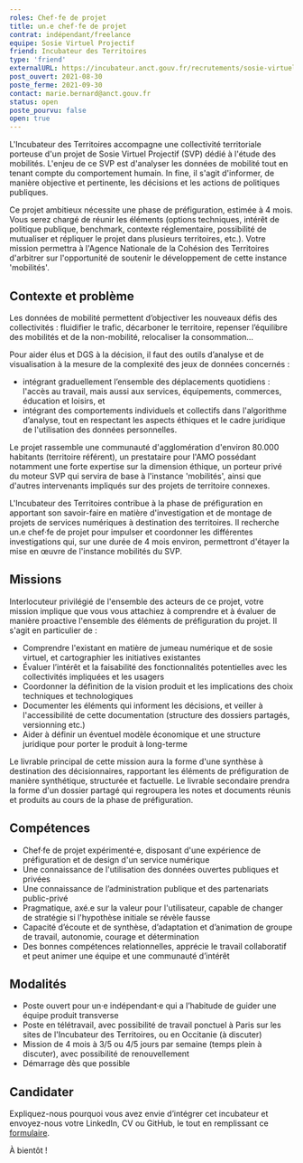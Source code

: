 ```yaml
---
roles: Chef·fe de projet
title: un.e chef·fe de projet
contrat: indépendant/freelance
equipe: Sosie Virtuel Projectif
friend: Incubateur des Territoires
type: 'friend'
externalURL: https://incubateur.anct.gouv.fr/recrutements/sosie-virtuel-projectif-chef-fe-de-projet-41cae01d138a1080fb9ab09b117074aa/
post_ouvert: 2021-08-30
poste_ferme: 2021-09-30
contact: marie.bernard@anct.gouv.fr
status: open
poste_pourvu: false
open: true
---
```


L'Incubateur des Territoires accompagne une collectivité territoriale porteuse d'un projet de Sosie Virtuel Projectif (SVP) dédié à l'étude des mobilités. L'enjeu de ce SVP est d'analyser les données de mobilité tout en tenant compte du comportement humain. In fine, il s'agit d'informer, de manière objective et pertinente, les décisions et les actions de politiques publiques.

Ce projet ambitieux nécessite une phase de préfiguration, estimée à 4 mois. Vous serez chargé de réunir les éléments (options techniques, intérêt de politique publique, benchmark, contexte réglementaire, possibilité de mutualiser et répliquer le projet dans plusieurs territoires, etc.). Votre mission permettra à l'Agence Nationale de la Cohésion des Territoires d'arbitrer sur l'opportunité de soutenir le développement de cette instance 'mobilités'.

## Contexte et problème

Les données de mobilité permettent d’objectiver les nouveaux défis des collectivités : fluidifier le trafic, décarboner le territoire, repenser l’équilibre des mobilités et de la non-mobilité, relocaliser la consommation…

Pour aider élus et DGS à la décision, il faut des outils d’analyse et de visualisation à la mesure de la complexité des jeux de données concernés :

-   intégrant graduellement l’ensemble des déplacements quotidiens : l'accès au travail, mais aussi aux services, équipements, commerces, éducation et loisirs, et
-   intégrant des comportements individuels et collectifs dans l'algorithme d’analyse, tout en respectant les aspects éthiques et le cadre juridique de l'utilisation des données personnelles.

Le projet rassemble une communauté d'agglomération d'environ 80.000 habitants (territoire référent), un prestataire pour l'AMO possédant notamment une forte expertise sur la dimension éthique, un porteur privé du moteur SVP qui servira de base à l'instance 'mobilités', ainsi que d'autres intervenants impliqués sur des projets de territoire connexes.

L'Incubateur des Territoires contribue à la phase de préfiguration en apportant son savoir-faire en matière d'investigation et de montage de projets de services numériques à destination des territoires. Il recherche un.e chef·fe de projet pour impulser et coordonner les différentes investigations qui, sur une durée de 4 mois environ, permettront d'étayer la mise en œuvre de l'instance mobilités du SVP.

## Missions

Interlocuteur privilégié de l'ensemble des acteurs de ce projet, votre mission implique que vous vous attachiez à comprendre et à évaluer de manière proactive l'ensemble des éléments de préfiguration du projet. Il s'agit en particulier de :

-   Comprendre l'existant en matière de jumeau numérique et de sosie virtuel, et cartographier les initiatives existantes
-   Évaluer l’intérêt et la faisabilité des fonctionnalités potentielles avec les collectivités impliquées et les usagers
-   Coordonner la définition de la vision produit et les implications des choix techniques et technologiques
-   Documenter les éléments qui informent les décisions, et veiller à l'accessibilité de cette documentation (structure des dossiers partagés, versionning etc.)
-   Aider à définir un éventuel modèle économique et une structure juridique pour porter le produit à long-terme

Le livrable principal de cette mission aura la forme d'une synthèse à destination des décisionnaires, rapportant les éléments de préfiguration de manière synthétique, structurée et factuelle. Le livrable secondaire prendra la forme d'un dossier partagé qui regroupera les notes et documents réunis et produits au cours de la phase de préfiguration.

## Compétences

-   Chef·fe de projet expérimenté·e, disposant d'une expérience de préfiguration et de design d'un service numérique
-   Une connaissance de l'utilisation des données ouvertes publiques et privées
-   Une connaissance de l’administration publique et des partenariats public-privé
-   Pragmatique, axé.e sur la valeur pour l'utilisateur, capable de changer de stratégie si l'hypothèse initiale se révèle fausse
-   Capacité d’écoute et de synthèse, d’adaptation et d’animation de groupe de travail, autonomie, courage et détermination
-   Des bonnes compétences relationnelles, apprécie le travail collaboratif et peut animer une équipe et une communauté d’intérêt

## Modalités

-   Poste ouvert pour un·e indépendant·e qui a l’habitude de guider une équipe produit transverse
-   Poste en télétravail, avec possibilité de travail ponctuel à Paris sur les sites de l'Incubateur des Territoires, ou en Occitanie (à discuter)
-   Mission de 4 mois à 3/5 ou 4/5 jours par semaine (temps plein à discuter), avec possibilité de renouvellement
-   Démarrage dès que possible

## Candidater

Expliquez-nous pourquoi vous avez envie d’intégrer cet incubateur et envoyez-nous votre LinkedIn, CV ou GitHub, le tout en remplissant ce [formulaire](https://incubateur.anct.gouv.fr/recrutements/sosie-virtuel-projectif-chef-fe-de-projet-41cae01d138a1080fb9ab09b117074aa/).

À bientôt !
